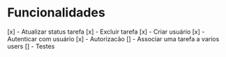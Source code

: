 # Funcionalidades

[x] - Atualizar status tarefa
[x] - Excluir tarefa
[x] - Criar usuário
[x] - Autenticar com usuário
[x] - Autorizacão
[] - Associar uma tarefa a varios users
[] - Testes